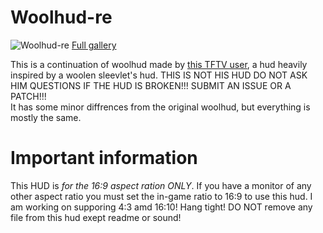 # Woolhud-re
![Woolhud-re](https://i.imgur.com/wkac33i.jpg)
[Full gallery](https://imgur.com/a/ySTI700)


This is a continuation of woolhud made by [this TFTV user](https://www.teamfortress.tv/user/76561198258717546), a hud heavily inspired by a woolen sleevlet's hud. 
THIS IS NOT HIS HUD DO NOT ASK HIM QUESTIONS IF THE HUD IS BROKEN!!! SUBMIT AN ISSUE OR A PATCH!!!   
It has some minor diffrences from the original woolhud, but everything is mostly the same.

# Important information
This HUD is *for the 16:9 aspect ration ONLY*. If you have a monitor of any other aspect ratio you must set the in-game ratio to 16:9 to use this hud. I am working on supporing 4:3 amd 16:10! Hang tight!
DO NOT remove any file from this hud exept readme or sound!

